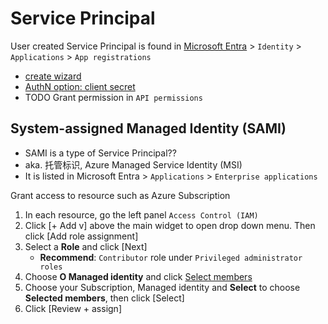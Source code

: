 # Service Principal

User created Service Principal is found in [Microsoft Entra](https://entra.microsoft.com/) > `Identity` > `Applications` > `App registrations`
- [create wizard](https://learn.microsoft.com/en-us/entra/identity-platform/howto-create-service-principal-portal#register-an-application-with-microsoft-entra-id-and-create-a-service-principal)
- [AuthN option: client secret](https://learn.microsoft.com/en-us/entra/identity-platform/howto-create-service-principal-portal#option-3-create-a-new-client-secret)
- TODO Grant permission in `API permissions`


## System-assigned Managed Identity (SAMI)
- SAMI is a type of Service Principal??
- aka. 托管标识, Azure Managed Service Identity (MSI)
- It is listed in Microsoft Entra > `Applications` > `Enterprise applications`

Grant access to resource such as Azure Subscription 
1. In each resource, go the left panel `Access Control (IAM)`
2. Click [+ Add v] above the main widget to open drop down menu. Then click [Add role assignment]
3. Select a **Role** and click [Next]
   - **Recommend**: `Contributor` role under `Privileged administrator roles`
4. Choose **O Managed identity** and click <ins>Select members</ins>
5. Choose your Subscription, Managed identity and **Select** to choose **Selected members**, then click [Select]
6. Click [Review + assign]
